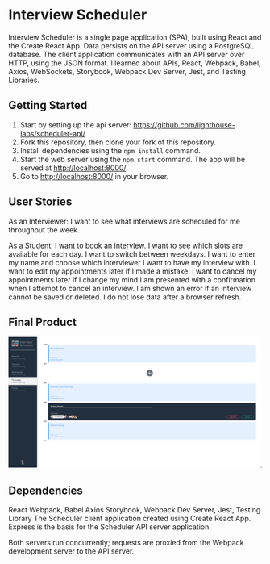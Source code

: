 # Interview Scheduler

Interview Scheduler is a single page application (SPA), built using React and the Create React App. Data persists on the API server using a PostgreSQL database. The client application communicates with an API server over HTTP, using the JSON format.
I learned about APIs, React, Webpack, Babel,
Axios, WebSockets, Storybook, Webpack Dev Server, Jest, and Testing Libraries.

## Getting Started

1. Start by setting up the api server: <https://github.com/lighthouse-labs/scheduler-api/>
2. Fork this repository, then clone your fork of this repository.
3. Install dependencies using the `npm install` command.
4. Start the web server using the `npm start` command. The app will be served at <http://localhost:8000/>.
5. Go to <http://localhost:8000/> in your browser.

## User Stories

As an Interviewer:
I want to see what interviews are scheduled for me throughout the week.

As a Student:
I want to book an interview.
I want to see which slots are available for each day.
I want to switch between weekdays.
I want to enter my name and choose which interviewer I want to have my interview with.
I want to edit my appointments later if I made a mistake.
I want to cancel my appointments later if I change my mind.I am presented with a confirmation when I attempt to cancel an interview.
I am shown an error if an interview cannot be saved or deleted.
I do not lose data after a browser refresh.

## Final Product

!["Screenshot of Interview Scheduler"](https://github.com/VioletFigueroa/interview-scheduler/blob/master/documents/interview%20scheduler%20screenshot%201.png?raw=true)

## Dependencies

React
Webpack, Babel
Axios
Storybook, Webpack Dev Server, Jest, Testing Library
The Scheduler client application created using Create React App. Express is the basis for the Scheduler API server application.

Both servers run concurrently; requests are proxied from the Webpack development server to the API server.
